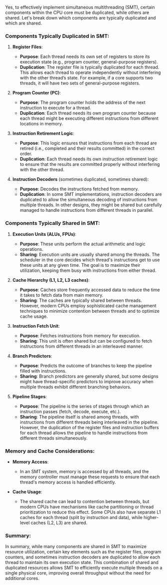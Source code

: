 Yes, to effectively implement simultaneous multithreading (SMT), certain components within the CPU core must be duplicated, while others are shared. Let's break down which components are typically duplicated and which are shared.

### Components Typically Duplicated in SMT:

1. **Register Files**:
   - **Purpose**: Each thread needs its own set of registers to store its execution state (e.g., program counter, general-purpose registers).
   - **Duplication**: The register file is typically duplicated for each thread. This allows each thread to operate independently without interfering with the other thread’s state. For example, if a core supports two threads, it will have two sets of general-purpose registers.

2. **Program Counter (PC)**:
   - **Purpose**: The program counter holds the address of the next instruction to execute for a thread.
   - **Duplication**: Each thread needs its own program counter because each thread might be executing different instructions from different locations in memory.

3. **Instruction Retirement Logic**:
   - **Purpose**: This logic ensures that instructions from each thread are retired (i.e., completed and their results committed) in the correct order.
   - **Duplication**: Each thread needs its own instruction retirement logic to ensure that the results are committed properly without interfering with the other thread.

4. **Instruction Decoders** (sometimes duplicated, sometimes shared):
   - **Purpose**: Decodes the instructions fetched from memory.
   - **Duplication**: In some SMT implementations, instruction decoders are duplicated to allow the simultaneous decoding of instructions from multiple threads. In other designs, they might be shared but carefully managed to handle instructions from different threads in parallel.

### Components Typically Shared in SMT:

1. **Execution Units (ALUs, FPUs)**:
   - **Purpose**: These units perform the actual arithmetic and logic operations.
   - **Sharing**: Execution units are usually shared among the threads. The scheduler in the core decides which thread's instructions get to use these units at any given time. The goal is to maximize their utilization, keeping them busy with instructions from either thread.

2. **Cache Hierarchy (L1, L2, L3 caches)**:
   - **Purpose**: Caches store frequently accessed data to reduce the time it takes to fetch data from main memory.
   - **Sharing**: The caches are typically shared between threads. However, modern CPUs employ sophisticated cache management techniques to minimize contention between threads and to optimize cache usage.

3. **Instruction Fetch Unit**:
   - **Purpose**: Fetches instructions from memory for execution.
   - **Sharing**: This unit is often shared but can be configured to fetch instructions from different threads in an interleaved manner.

4. **Branch Predictors**:
   - **Purpose**: Predicts the outcome of branches to keep the pipeline filled with instructions.
   - **Sharing**: Branch predictors are generally shared, but some designs might have thread-specific predictors to improve accuracy when multiple threads exhibit different branching behaviors.

5. **Pipeline Stages**:
   - **Purpose**: The pipeline is the series of stages through which an instruction passes (fetch, decode, execute, etc.).
   - **Sharing**: The pipeline itself is shared among threads, with instructions from different threads being interleaved in the pipeline. However, the duplication of the register files and instruction buffers for each thread allows the pipeline to handle instructions from different threads simultaneously.

### Memory and Cache Considerations:

- **Memory Access**:
  - In an SMT system, memory is accessed by all threads, and the memory controller must manage these requests to ensure that each thread's memory access is handled efficiently.

- **Cache Usage**:
  - The shared cache can lead to contention between threads, but modern CPUs have mechanisms like cache partitioning or thread prioritization to reduce this effect. Some CPUs also have separate L1 caches for each thread (split by instruction and data), while higher-level caches (L2, L3) are shared.

### Summary:

In summary, while many components are shared in SMT to maximize resource utilization, certain key elements such as the register files, program counters, and sometimes instruction decoders are duplicated to allow each thread to maintain its own execution state. This combination of shared and duplicated resources allows SMT to efficiently execute multiple threads on a single physical core, improving overall throughput without the need for additional cores.
